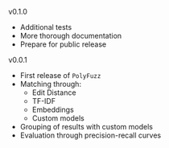 v0.1.0
- Additional tests
- More thorough documentation
- Prepare for public release

v0.0.1

- First release of `PolyFuzz`
- Matching through:
    - Edit Distance
    - TF-IDF
    - Embeddings
    - Custom models
- Grouping of results with custom models
- Evaluation through precision-recall curves

